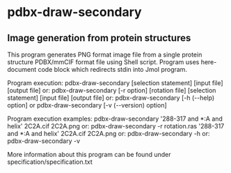 # pdbx-draw-secondary

## Image generation from protein structures

This program generates PNG format image file from a single protein structure PDBX/mmCIF format file using Shell script. Program uses here-document code block which redirects stdin into Jmol program. 

Program execution:
pdbx-draw-secondary [selection statement] [input file] [output file]
or:
pdbx-draw-secondary [-r option] [rotation file] [selection statement] [input file] [output file]
or:
pdbx-draw-secondary [-h (--help) option]
or
pdbx-draw-secondary [-v (--version) option]

Program execution examples:
pdbx-draw-secondary '288-317 and *:A and helix' 2C2A.cif 2C2A.png 
or:
pdbx-draw-secondary -r rotation.ras '288-317 and *:A and helix' 2C2A.cif 2C2A.png
or:
pdbx-draw-secondary -h
or: 
pdbx-draw-secondary -v

More information about this program can be found under specification/specification.txt
